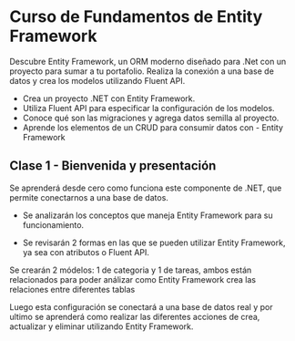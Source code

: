 # Curso de Fundamentos de Entity Framework

Descubre Entity Framework, un ORM moderno diseñado para .Net con un proyecto para sumar a tu portafolio. Realiza la conexión a una base de datos y crea los modelos utilizando Fluent API.

- Crea un proyecto .NET con Entity Framework.
- Utiliza Fluent API para especificar la configuración de los modelos.
- Conoce qué son las migraciones y agrega datos semilla al proyecto.
- Aprende los elementos de un CRUD para consumir datos con - Entity Framework

## Clase 1 - Bienvenida y presentación

Se aprenderá desde cero como funciona este componente de .NET, que permite conectarnos a una base de datos.

- Se analizarán los conceptos que maneja Entity Framework para su funcionamiento.

- Se revisarán 2 formas en las que se pueden utilizar Entity Framework, ya sea con atributos o Fluent API.

Se crearán 2 módelos: 1 de categoria y 1 de tareas, ambos están relacionados para poder análizar como Entity Framework crea las relaciones entre diferentes tablas

Luego esta configuración se conectará a una base de datos real y por ultimo se aprenderá como realizar las diferentes acciones de crea, actualizar y eliminar utilizando Entity Framework.
